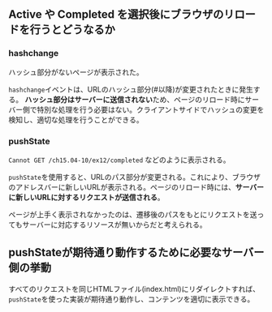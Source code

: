 ## Active や Completed を選択後にブラウザのリロードを行うとどうなるか

### hashchange

ハッシュ部分がないページが表示された。

`hashchange`イベントは、URLのハッシュ部分(#以降)が変更されたときに発生する。
**ハッシュ部分はサーバーに送信されない**ため、ページのリロード時にサーバー側で特別な処理を行う必要はない。クライアントサイドでハッシュの変更を検知し、適切な処理を行うことができる。

### pushState

`Cannot GET /ch15.04-10/ex12/completed` などのように表示される。

`pushState`を使用すると、URLのパス部分が変更される。これにより、ブラウザのアドレスバーに新しいURLが表示される。ページのリロード時には、**サーバーに新しいURLに対するリクエストが送信される**。

ページが上手く表示されなかったのは、遷移後のパスをもとにリクエストを送ってもサーバーに対応するリソースが無いからだと考えられる。

## pushStateが期待通り動作するために必要なサーバー側の挙動

すべてのリクエストを同じHTMLファイル(index.html)にリダイレクトすれば、`pushState`を使った実装が期待通り動作し、コンテンツを適切に表示できる。